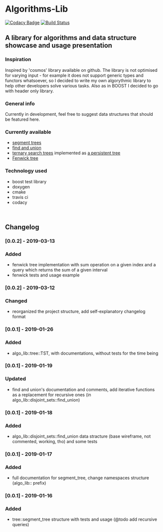 # Algorithms-Lib

[![Codacy Badge](https://api.codacy.com/project/badge/Grade/5d90d7cf3e1b4b5f9b55613dc29b7a4e)](https://app.codacy.com/app/vanbinhstudios/Algorithms-Lib?utm_source=github.com&utm_medium=referral&utm_content=fiffeek/Algorithms-Lib&utm_campaign=Badge_Grade_Dashboard)
[![Build Status](https://travis-ci.com/fiffeek/Algorithms-Lib.svg?branch=master)](https://travis-ci.com/fiffeek/Algorithms-Lib)

## A library for algorithms and data structure showcase and usage presentation

### Inspiration
Inspired by 'cosmos' library available on github. The library is not optimised for varying input - for example it does not support generic types and functors whatsoever, so I decided to write my own algorythmic library to help other developers solve various tasks. Also as in BOOST I decided to go with header only library.

### General info
Currently in development, feel free to suggest data structures
that should be featured here.

### Currently available
- <a href="https://en.wikipedia.org/wiki/Segment_tree">segment trees</a>
- <a href="https://en.wikipedia.org/wiki/Disjoint-set_data_structure">find and union</a>
- <a href="https://en.wikipedia.org/wiki/Ternary_search_tree">ternary search trees</a> implemented as <a href="https://en.wikipedia.org/wiki/Persistent_data_structure">a persistent tree</a>
- <a href="https://en.wikipedia.org/wiki/Fenwick_tree">Fenwick tree</a>

### Technology used
- boost test library
- doxygen
- cmake
- travis ci
- codacy

<br>

## Changelog ##

### [0.0.2] - 2019-03-13
### Added
- fenwick tree implementation with sum operation on a given index and a query which returns the sum of a given interval
- fenwick tests and usage example 

### [0.0.2] - 2019-03-12
### Changed
- reorganized the project structure, add self-explanatory changelog format

### [0.0.1] - 2019-01-26
### Added
- algo_lib::tree::TST, with documentations, without tests for the time being

### [0.0.1] - 2019-01-19
### Updated
- find and union's documentation and comments, add iterative functions as a replacement for recursive ones (in algo_lib::disjoint_sets::find_union)

### [0.0.1] - 2019-01-18
### Added
- algo_lib::disjoint_sets::find_union data stracture (base wireframe, not commented, working, tho) and some tests

### [0.0.1] - 2019-01-17
### Added
- full documentation for segment_tree, change namespaces structure (algo_lib:: prefix)

### [0.0.1] - 2019-01-16
### Added
- tree::segment_tree structure with tests and usage (@todo add recursive queries)
